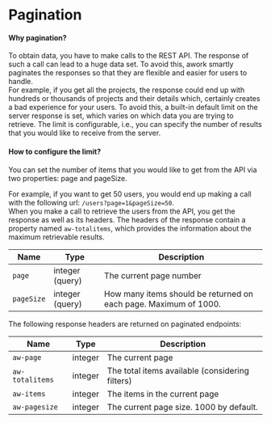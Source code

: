 # Pagination

#### Why pagination? <a href="#paginationintherestapi-whypagination" id="paginationintherestapi-whypagination"></a>

To obtain data, you have to make calls to the REST API. The response of such a call can lead to a huge data set. To avoid this, awork smartly paginates the responses so that they are flexible and easier for users to handle.\
For example, if you get all the projects, the response could end up with hundreds or thousands of projects and their details which, certainly creates a bad experience for your users. To avoid this, a built-in default limit on the server response is set, which varies on which data you are trying to retrieve. The limit is configurable, i.e., you can specify the number of results that you would like to receive from the server.

#### How to configure the limit? <a href="#paginationintherestapi-whypagination" id="paginationintherestapi-whypagination"></a>

You can set the number of items that you would like to get from the API via two properties: page and pageSize.

For example, if you want to get 50 users, you would end up making a call with the following url: `/users?page=1&pageSize=50`.\
When you make a call to retrieve the users from the API, you get the response as well as its headers. The headers of the response contain a property named `aw-totalitems`, which provides the information about the maximum retrievable results.

| Name       | Type            | Description                                                      |
| ---------- | --------------- | ---------------------------------------------------------------- |
| `page`     | integer (query) | The current page number                                          |
| `pageSize` | integer (query) | How many items should be returned on each page. Maximum of 1000. |

The following response headers are returned on paginated endpoints:

| Name            | Type    | Description                                     |
| --------------- | ------- | ----------------------------------------------- |
| `aw-page`       | integer | The current page                                |
| `aw-totalitems` | integer | The total items available (considering filters) |
| `aw-items`      | integer | The items in the current page                   |
| `aw-pagesize`   | integer | The current page size. 1000 by default.         |

